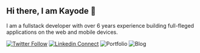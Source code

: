 ## Hi there, I am Kayode 👋
I am a fullstack developer with over 6 years experience building full-fleged applications on the web and mobile devices.

[![Twitter Follow](https://img.shields.io/twitter/follow/zt4ff?color=%231DA1F2&label=Follow%20%40zt4ff&logo=twitter&style=for-the-badge)](https://twitter.com/intent/follow?screen_name=zt4ff)
[![Linkedin Connect](https://img.shields.io/badge/linkedin-%230077B5.svg?&style=for-the-badge&logo=linkedin&logoColor=white)](https://www.linkedin.com/in/oluwasegun-kayode-07879b1aa/)
![Portfolio](https://kayode-oluwasegun.vercel.app/)
![Blog](https://dev.to/zt4ff_1)
